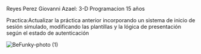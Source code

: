 Reyes Perez Giovanni Azael:
3-D
Programacion
15 años


Practica:Actualizar la práctica anterior incorporando un sistema de inicio de sesión simulado, modificando las plantillas y la lógica de presentación según el estado de autenticación


![BeFunky-photo (1)](https://github.com/user-attachments/assets/aef29f44-f833-49d7-a1bf-1fad6896d9aa)
